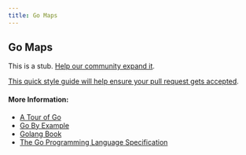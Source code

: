 ```yaml
---
title: Go Maps
---
```

## Go Maps

This is a stub. <a href='https://github.com/freecodecamp/guides/tree/master/src/pages/go/go-maps/index.md' target='_blank' rel='nofollow'>Help our community expand it</a>.

<a href='https://github.com/freecodecamp/guides/blob/master/README.md' target='_blank' rel='nofollow'>This quick style guide will help ensure your pull request gets accepted</a>.

<!-- The article goes here, in GitHub-flavored Markdown. Feel free to add YouTube videos, images, and CodePen/JSBin embeds  -->

#### More Information:
<!-- Please add any articles you think might be helpful to read before writing the article -->
* <a href='https://tour.golang.org/moretypes/19' target='_blank' rel='nofollow'>A Tour of Go</a>
* <a href='https://gobyexample.com/maps' target='_blank' rel='nofollow'>Go By Example</a>
* <a href='https://www.golang-book.com/books/intro/6#section3' target='_blank' rel='nofollow'>Golang Book</a>
* <a href='https://golang.org/ref/spec#Making_slices_maps_and_channels' target='_blank' rel='nofollow'>The Go Programming Language Specification</a>
